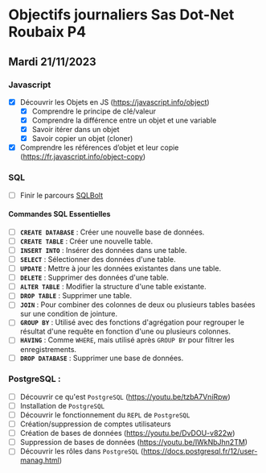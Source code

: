 # Objectifs journaliers Sas Dot-Net Roubaix P4

## Mardi 21/11/2023

### Javascript

* [x] Découvrir les Objets en JS (https://javascript.info/object)
  * [x] Comprendre le principe de clé/valeur
  * [x] Comprendre la différence entre un objet et une variable
  * [x] Savoir itérer dans un objet
  * [x] Savoir copier un objet (cloner)
* [x] Comprendre les références d’objet et leur copie (https://fr.javascript.info/object-copy) 

### SQL

- [ ] Finir le parcours [SQLBolt](https://sqlbolt.com)

#### Commandes SQL Essentielles

- [ ] **`CREATE DATABASE`** : Créer une nouvelle base de données.
- [ ] **`CREATE TABLE`** : Créer une nouvelle table.
- [ ] **`INSERT INTO`** : Insérer des données dans une table.
- [ ] **`SELECT`** : Sélectionner des données d'une table.
- [ ] **`UPDATE`** : Mettre à jour les données existantes dans une table.
- [ ] **`DELETE`** : Supprimer des données d'une table.
- [ ] **`ALTER TABLE`** : Modifier la structure d'une table existante.
- [ ] **`DROP TABLE`** : Supprimer une table.
- [ ] **`JOIN`** : Pour combiner des colonnes de deux ou plusieurs tables basées sur une condition de jointure.
- [ ] **`GROUP BY`** : Utilisé avec des fonctions d'agrégation pour regrouper le résultat d'une requête en fonction d'une ou plusieurs colonnes.
- [ ] **`HAVING`** : Comme `WHERE`, mais utilisé après `GROUP BY` pour filtrer les enregistrements.
- [ ] **`DROP DATABASE`** : Supprimer une base de données.

### PostgreSQL :

* [ ] Découvrir ce qu'est `PostgreSQL` (https://youtu.be/tzbA7VniRpw)
* [ ] Installation de `PostgreSQL`
* [ ] Découvrir le fonctionnement du `REPL` de `PostgreSQL`
* [ ] Création/suppression de comptes utilisateurs
* [ ] Création de bases de données (https://youtu.be/DvDOU-v822w)
* [ ] Suppression de bases de données (https://youtu.be/IWkNbJhn2TM)
* [ ] Découvrir les rôles dans `PostgreSQL` (https://docs.postgresql.fr/12/user-manag.html)

